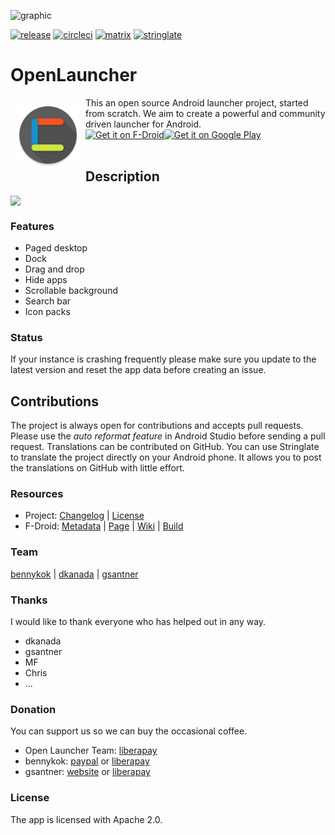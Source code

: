 ![graphic](https://raw.githubusercontent.com/OpenLauncherTeam/openlauncher/master/metadata/en-US/featureGraphic.png)

[![release](https://img.shields.io/badge/release-0.5.8-blue.svg)](https://github.com/OpenLauncherTeam/openlauncher/releases)
[![circleci](https://circleci.com/gh/OpenLauncherTeam/openlauncher.svg?style=shield)](https://circleci.com/gh/OpenLauncherTeam/openlauncher)
[![matrix](https://img.shields.io/badge/chat-on%20matrix-blue.svg)](https://matrix.to/#/#openlauncher:matrix.org)
[![stringlate](https://img.shields.io/badge/stringlate-translate-green.svg)](https://lonamiwebs.github.io/stringlate/translate?git=https%3A%2F%2Fgithub.com%2FOpenLauncherTeam%2Fopenlauncher.git&name=OpenLauncher&web=https%3A%2F%2Fgithub.com%2FOpenLauncherTeam%2Fopenlauncher)

# OpenLauncher
<img src="/app/src/main/ic_launcher-web.png" align="left" width="100" hspace="10" vspace="10">
This an open source Android launcher project, started from scratch. We aim to create a powerful and community driven launcher for Android.

<div style="display:flex;">
<a href="https://f-droid.org/repository/browse/?fdid=com.benny.openlauncher">
    <img height="80" alt="Get it on F-Droid" src="https://f-droid.org/badge/get-it-on.png">
</a>
<a href="https://play.google.com/store/apps/details?id=com.benny.openlauncher">
    <img height="80" alt="Get it on Google Play" src="https://play.google.com/intl/en_us/badges/images/generic/en_badge_web_generic.png" />
</a>
</div>
</br>

## Description

<div style="display:flex;">
    <img src="https://raw.githubusercontent.com/OpenLauncherTeam/openlauncher/master/metadata/en-US/screenshots.png">
</div>

### Features

  * Paged desktop
  * Dock
  * Drag and drop
  * Hide apps
  * Scrollable background
  * Search bar
  * Icon packs

### Status
If your instance is crashing frequently please make sure you update to the latest version and reset the app data before creating an issue.

## Contributions
The project is always open for contributions and accepts pull requests. Please use the _auto reformat feature_ in Android Studio before sending a pull request. Translations can be contributed on GitHub. You can use Stringlate to translate the project directly on your Android phone. It allows you to post the translations on GitHub with little effort.

### Resources
* Project: [Changelog](/CHANGELOG.md) | [License](/LICENSE)
* F-Droid: [Metadata](https://gitlab.com/fdroid/fdroiddata/blob/master/metadata/com.benny.openlauncher.txt) | [Page](https://f-droid.org/packages/com.benny.openlauncher/) | [Wiki](https://f-droid.org/wiki/page/com.benny.openlauncher) | [Build](https://f-droid.org/wiki/page/com.benny.openlauncher/lastbuild)
 
### Team
[bennykok](https://github.com/BennyKok) | [dkanada](https://github.com/dkanada) | [gsantner](https://gsantner.net/supportme?source=readme&project=openlauncher)

### Thanks
I would like to thank everyone who has helped out in any way.
* dkanada
* gsantner
* MF
* Chris
* ...

### Donation
You can support us so we can buy the occasional coffee.
* Open Launcher Team: [liberapay](https://liberapay.com/OpenLauncherTeam/donate)
* bennykok: [paypal](https://www.paypal.me/BennyKok) or [liberapay](https://liberapay.com/BennyKok/donate)
* gsantner: [website](https://gsantner.net/supportme?source=readme&project=openlauncher) or [liberapay](https://liberapay.com/gsantner/donate)

### License
The app is licensed with Apache 2.0.

